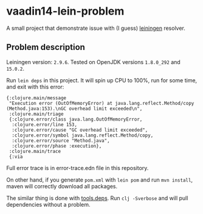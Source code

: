 # vaadin14-lein-problem

A small project that demonstrate issue with (I guess)
[leiningen](http://leiningen.org) resolver.

## Problem description

Leiningen version: `2.9.6`. Tested on OpenJDK versions `1.8.0_292` and `15.0.2`.

Run `lein deps` in this project. It will spin up CPU to 100%, run for
some time, and exit with this error:

```edn
{:clojure.main/message
 "Execution error (OutOfMemoryError) at java.lang.reflect.Method/copy (Method.java:153).\nGC overhead limit exceeded\n",
 :clojure.main/triage
 {:clojure.error/class java.lang.OutOfMemoryError,
  :clojure.error/line 153,
  :clojure.error/cause "GC overhead limit exceeded",
  :clojure.error/symbol java.lang.reflect.Method/copy,
  :clojure.error/source "Method.java",
  :clojure.error/phase :execution},
 :clojure.main/trace
 {:via
```

Full error trace is in error-trace.edn file in this repository.

On other hand, if you generate `pom.xml` with `lein pom` and run
`mvn install`, maven will correctly download all packages.

The similar thing is done with
[tools.deps](https://github.com/clojure/tools.deps.alpha). Run
`clj -Sverbose` and will pull dependencies without a problem.
